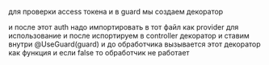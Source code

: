 для проверки access токена и в guard мы создаем декоратор 

и после этот auth надо импортировать в тот файл как provider для использование и после испортируем в controller декоратор и ставим внутри @UseGuard(guard) и до обработчика вызывается этот декоратор как функция и если false то обработчик не работает